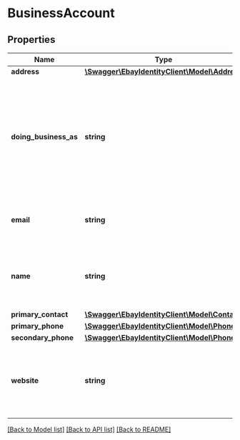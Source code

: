 # BusinessAccount

## Properties
Name | Type | Description | Notes
------------ | ------------- | ------------- | -------------
**address** | [**\Swagger\EbayIdentityClient\Model\Address**](Address.md) |  | [optional] 
**doing_business_as** | **string** | An additional name that is used for their business on eBay. The business name is returned in the name field. | [optional] 
**email** | **string** | The email address of the business account. | [optional] 
**name** | **string** | The business name associated with the user&#39;s eBay account. | [optional] 
**primary_contact** | [**\Swagger\EbayIdentityClient\Model\Contact**](Contact.md) |  | [optional] 
**primary_phone** | [**\Swagger\EbayIdentityClient\Model\Phone**](Phone.md) |  | [optional] 
**secondary_phone** | [**\Swagger\EbayIdentityClient\Model\Phone**](Phone.md) |  | [optional] 
**website** | **string** | The business website address associated with the eBay account. | [optional] 

[[Back to Model list]](../README.md#documentation-for-models) [[Back to API list]](../README.md#documentation-for-api-endpoints) [[Back to README]](../README.md)


